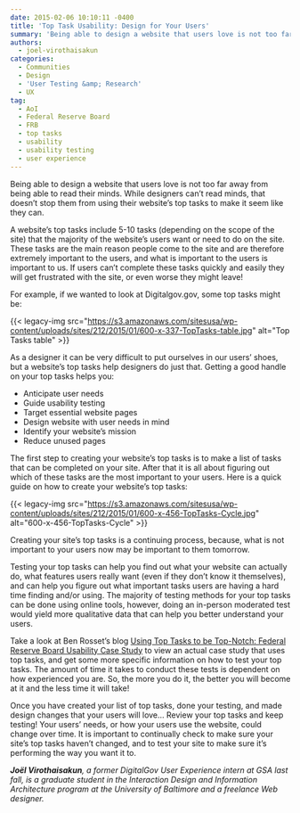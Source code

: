 ```yaml
---
date: 2015-02-06 10:10:11 -0400
title: 'Top Task Usability: Design for Your Users'
summary: 'Being able to design a website that users love is not too far away from being able to read their minds. While designers can&rsquo;t read minds, that doesn&rsquo;t stop them from using their website&rsquo;s top tasks to make it seem like they can. A website&rsquo;s top tasks include 5-10 tasks (depending on the scope of the'
authors:
  - joel-virothaisakun
categories:
  - Communities
  - Design
  - 'User Testing &amp; Research'
  - UX
tag:
  - AoI
  - Federal Reserve Board
  - FRB
  - top tasks
  - usability
  - usability testing
  - user experience
---
```


Being able to design a website that users love is not too far away from being able to read their minds. While designers can’t read minds, that doesn’t stop them from using their website’s top tasks to make it seem like they can.

A website’s top tasks include 5-10 tasks (depending on the scope of the site) that the majority of the website’s users want or need to do on the site. These tasks are the main reason people come to the site and are therefore extremely important to the users, and what is important to the users is important to us. If users can’t complete these tasks quickly and easily they will get frustrated with the site, or even worse they might leave!

For example, if we wanted to look at Digitalgov.gov, some top tasks might be:

{{< legacy-img src="https://s3.amazonaws.com/sitesusa/wp-content/uploads/sites/212/2015/01/600-x-337-TopTasks-table.jpg" alt="Top Tasks table" >}}

As a designer it can be very difficult to put ourselves in our users&#8217; shoes, but a website’s top tasks help designers do just that. Getting a good handle on your top tasks helps you:

  * Anticipate user needs
  * Guide usability testing
  * Target essential website pages
  * Design website with user needs in mind
  * Identify your website&#8217;s mission
  * Reduce unused pages

The first step to creating your website’s top tasks is to make a list of tasks that can be completed on your site. After that it is all about figuring out which of these tasks are the most important to your users. Here is a quick guide on how to create your website’s top tasks:

{{< legacy-img src="https://s3.amazonaws.com/sitesusa/wp-content/uploads/sites/212/2015/01/600-x-456-TopTasks-Cycle.jpg" alt="600-x-456-TopTasks-Cycle" >}}

Creating your site&#8217;s top tasks is a continuing process, because, what is not important to your users now may be important to them tomorrow.

Testing your top tasks can help you find out what your website can actually do, what features users really want (even if they don’t know it themselves), and can help you figure out what important tasks users are having a hard time finding and/or using. The majority of testing methods for your top tasks can be done using online tools, however, doing an in-person moderated test would yield more qualitative data that can help you better understand your users.

Take a look at Ben Rosset’s blog [Using Top Tasks to be Top-Notch: Federal Reserve Board Usability Case Study](https://www.WHATEVER/2014/07/02/using-top-tasks-to-be-top-notch-federal-reserve-board-usability-case-study/) to view an actual case study that uses top tasks, and get some more specific information on how to test your top tasks. The amount of time it takes to conduct these tests is dependent on how experienced you are. So, the more you do it, the better you will become at it and the less time it will take!

Once you have created your list of top tasks, done your testing, and made design changes that your users will love… Review your top tasks and keep testing! Your users&#8217; needs, or how your users use the website, could change over time. It is important to continually check to make sure your site’s top tasks haven’t changed, and to test your site to make sure it’s performing the way you want it to.

_**Joël Virothaisakun**, a former DigitalGov User Experience intern at GSA last fall, is a graduate student in the Interaction Design and Information Architecture program at the University of Baltimore and a freelance Web designer._